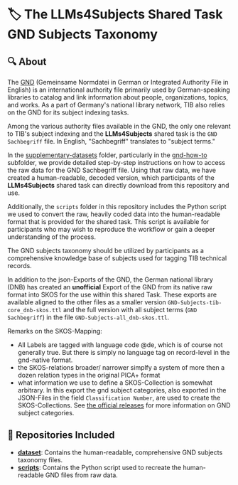 # 🏷 The **LLMs4Subjects** Shared Task GND Subjects Taxonomy

## 🔍 About

The [GND](https://www.dnb.de/EN/Professionell/Standardisierung/GND/gnd_node.html) (Gemeinsame Normdatei in German or Integrated Authority File in English) is an international authority file primarily used by German-speaking libraries to catalog and link information about people, organizations, topics, and works. As a part of Germany's national library network, TIB also relies on the GND for its subject indexing tasks.

Among the various authority files available in the GND, the only one relevant to TIB's subject indexing and the **LLMs4Subjects** shared task is the `GND Sachbegriff` file. In English, "Sachbegriff" translates to "subject terms."

In the [supplementary-datasets](https://github.com/jd-coderepos/llms4subjects/tree/main/supplementary-datasets) folder, particularly in the [gnd-how-to](https://github.com/jd-coderepos/llms4subjects/tree/main/supplementary-datasets/gnd-how-to) subfolder, we provide detailed step-by-step instructions on how to access the raw data for the GND Sachbegriff file. Using that raw data, we have created a human-readable, decoded version, which participants of the **LLMs4Subjects** shared task can directly download from this repository and use.

Additionally, the `scripts` folder in this repository includes the Python script we used to convert the raw, heavily coded data into the human-readable format that is provided for the shared task. This script is available for participants who may wish to reproduce the workflow or gain a deeper understanding of the process.

The GND subjects taxonomy should be utilized by participants as a comprehensive knowledge base of subjects used for tagging TIB technical records.

In addition to the json-Exports of the GND, the German national library (DNB) has created an **unofficial** Export of the GND from its native raw format into SKOS
for the use within this shared Task. These exports are available aligned to the other files as a smaller version `GND-Subjects-tib-core_dnb-skos.ttl` and the
full version with all subject terms (`GND Sachbegriff`) in the file `GND-Subjects-all_dnb-skos.ttl`.

Remarks on the SKOS-Mapping:

  * All Labels are tagged with language code @de, which is of course not generally true. But there is simply no language tag on record-level in the gnd-native format. 
  * the SKOS-relations broader/ narrower simplfy a system of  more then a dozen relation types in the original PICA+ format
  * what information we use to define a SKOS-Collection is somewhat arbitrary. In this export the gnd subject categories, also exported in the JSON-Files in the field `Classification Number`, are used to create the SKOS-Collections. See [the official releases](https://d-nb.info/standards/vocab/gnd/gnd-sc.html) for more information on GND subject categories. 


## 📂 Repositories Included

- [**dataset**](https://github.com/jd-coderepos/llms4subjects/tree/main/shared-task-datasets/GND/dataset): Contains the human-readable, comprehensive GND subjects taxonomy files.
- [**scripts**](https://github.com/jd-coderepos/llms4subjects/tree/main/shared-task-datasets/GND/scripts): Contains the Python script used to recreate the human-readable GND files from raw data.

